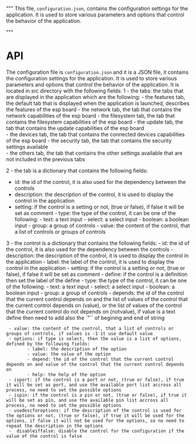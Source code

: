"""
This file, `configuration.json`, contains the configuration settings for the application. It is used to store various parameters and options that control the behavior of the application. 

"""
# API

The configuration file is `configuration.json` and it is a JSON file, it contains the configuration settings for the application. It is used to store various parameters and options that control the behavior of the application. It is located in src directory with the following fields:
1 - the tabs: the tabs that are displayed in the application
which are the following:
    - the features tab, the default tab that is displayed when the application is launched, describes the features of the esp board
    - the network tab, the tab that contains the network capabilities of the esp board
    - the filesystem tab, the tab that contains the filesystem capabilities of the esp board
    - the update tab, the tab that contains the update capabilities of the esp board  
    - the devices tab, the tab that contains the connected devices capabilities of the esp board
    - the security tab, the tab that contains the security settings available    
    - the others tab, the tab that contains the other settings available that are not included in the previous tabs  

2 - the tab is a dictionary that contains the following fields:
   - id: the id of the control, it is also used for the dependency between the controls
   - description: the description of the control, it is used to display the control in the application
   - setting: if the control is a setting or not, (true or false), if false it will be set as comment
    - type: the type of the control, it can be one of the following:
         - text: a text input
         - select: a select input
         - boolean: a boolean input
         - group: a group of controls
    - value: the content of the control, that a list of controls or groups of controls

3 - the control is a dictionary that contains the following fields:
    - id: the id of the control, it is also used for the dependency between the controls
    - description: the description of the control, it is used to display the control in the application
    - label: the label of the control, it is used to display the control in the application
    - setting: if the control is a setting or not, (true or false), if false it will be set as comment
     - define: if the control is a definition then set the label of the define
     - type: the type of the control, it can be one of the following:
         - text: a text input
         - select: a select input
         - boolean: a boolean input
         - group: a group of controls
     - depends: the id of the control that the current control depends on and the list of values of the control that the current control depends on (value), or the list of values of the control that the current control do not depends on (notvalue), if value is a text define then need to add also the `\"`` of begining and end of string 

     - value: the content of the control, that a list of controls or groups of controls, if values is -1 it use default value
     - options: if type is select, then the value is a list of options, defined by the following fields:
            - label: the description of the option
            - value: the value of the option
            - depend: the id of the control that the current control depends on and value of the control that the current control depends on
            - help: the help of the option 
     - isport: if the control is a port or not, (true or false), if true it will be set as port, and use the available port list accross all process, no need to set the possible options
     - ispin: if the control is a pin or not, (true or false), if true it will be set as pin, and use the available pin list accross all process, no need to set the possible options
     - usedescforoptions: if the description of the control is used for the options or not, (true or false), if true it will be used for the options, if false it will not be used for the options, so no need to repeat the description in the options
     -  disableiffalse: disable the control for the configuration if the value of the control is false
      
